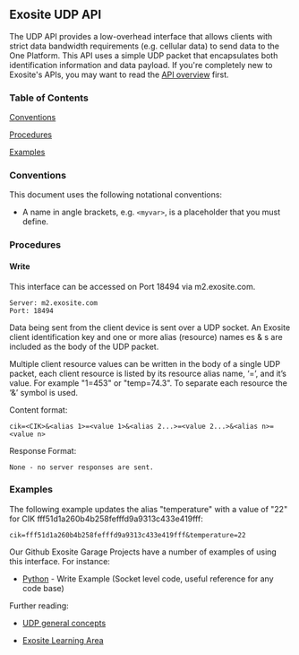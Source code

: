 ## Exosite UDP API

The UDP API provides a low-overhead interface that allows clients with strict data bandwidth requirements (e.g. cellular data) to send data to the One Platform. This API uses a simple UDP packet that encapsulates both identification information and data payload. If you're completely new to Exosite's APIs, you may want to read the [API       overview](../README.md) first.

### Table of Contents

[Conventions](#conventions)

[Procedures](#procedures)

[Examples](#examples)

### Conventions

This document uses the following notational conventions:

* A name in angle brackets, e.g. `<myvar>`, is a placeholder that you must define.

### Procedures

#### Write 

This interface can be accessed on Port 18494 via m2.exosite.com.

```
Server: m2.exosite.com
Port: 18494
```

Data being sent from the client device is sent over a UDP socket. An Exosite client identification key <CIK> and one or more alias (resource) names <alias>es & <value>s are included as the body of the UDP packet.

Multiple client resource values can be written in the body of a single UDP packet, each client resource is listed by its resource alias name, ‘=’, and it’s value. For example "1=453" or "temp=74.3". To separate each resource the ‘&’ symbol is used.

Content format:

```
cik=<CIK>&<alias 1>=<value 1>&<alias 2...>=<value 2...>&<alias n>=<value n>
```

Response Format:

```
None - no server responses are sent.
```

### Examples

The following example updates the alias "temperature" with a value of "22" for CIK fff51d1a260b4b258fefffd9a9313c433e419fff:

```
cik=fff51d1a260b4b258fefffd9a9313c433e419fff&temperature=22
```

Our Github Exosite Garage Projects have a number of examples of using this interface. For instance:

* [Python](https://github.com/exosite-garage/udp_single_shot) - Write Example (Socket level code, useful reference for any code base)

Further reading: 

* [UDP general concepts](http://en.wikipedia.org/wiki/User_Datagram_Protocol)

* [Exosite Learning Area](https://developers.exosite.com/display/DEV/UDP+Single+Shot#)

